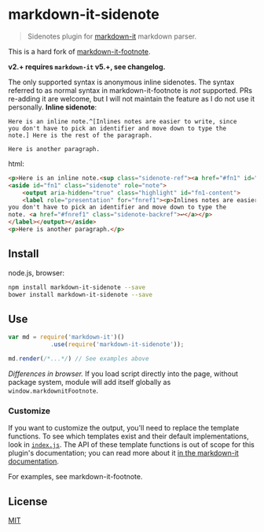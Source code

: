 # markdown-it-sidenote

> Sidenotes plugin for [markdown-it](https://github.com/markdown-it/markdown-it) markdown parser.

This is a hard fork of [markdown-it-footnote](https://github.com/markdown-it/markdown-it-footnote).

__v2.+ requires `markdown-it` v5.+, see changelog.__

The only supported syntax is anonymous inline sidenotes. The syntax referred to as normal syntax in markdown-it-footnote is _not_ supported. PRs re-adding it are welcome, but I will not maintain the feature as I do not use it personally.
__Inline sidenote__:

```
Here is an inline note.^[Inlines notes are easier to write, since
you don't have to pick an identifier and move down to type the
note.] Here is the rest of the paragraph.

Here is another paragraph.
```

html:

```html
<p>Here is an inline note.<sup class="sidenote-ref"><a href="#fn1" id="fnref1">[1]</a></sup> Here is the rest of the paragraph.</p>
<aside id="fn1" class="sidenote" role="note">
    <output aria-hidden="true" class="highlight" id="fn1-content">
    <label role="presentation" for="fnref1"><p>Inlines notes are easier to write, since
you don't have to pick an identifier and move down to type the
note. <a href="#fnref1" class="sidenote-backref">↩︎</a></p>
</label></output></aside>
<p>Here is another paragraph.</p>
```


## Install

node.js, browser:

```bash
npm install markdown-it-sidenote --save
bower install markdown-it-sidenote --save
```

## Use

```js
var md = require('markdown-it')()
            .use(require('markdown-it-sidenote'));

md.render(/*...*/) // See examples above
```

_Differences in browser._ If you load script directly into the page, without
package system, module will add itself globally as `window.markdownitFootnote`.


### Customize

If you want to customize the output, you'll need to replace the template
functions. To see which templates exist and their default implementations,
look in [`index.js`](index.js). The API of these template functions is out of
scope for this plugin's documentation; you can read more about it [in the
markdown-it
documentation](https://github.com/markdown-it/markdown-it/blob/master/docs/architecture.md#renderer).

For examples, see markdown-it-footnote.


## License

[MIT](https://github.com/hnrklssn/markdown-it-sidenote/blob/master/LICENSE)
